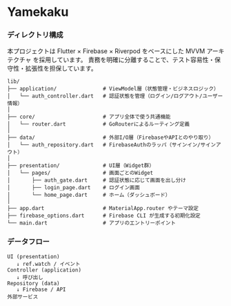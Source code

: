 # Yamekaku

### ディレクトリ構成
本プロジェクトは Flutter × Firebase × Riverpod をベースにした MVVM アーキテクチャ を採用しています。
責務を明確に分離することで、テスト容易性・保守性・拡張性を担保しています。
```
lib/
├── application/               # ViewModel層（状態管理・ビジネスロジック）
│   └── auth_controller.dart   # 認証状態を管理（ログイン/ログアウト/ユーザー情報）
│
├── core/                      # アプリ全体で使う共通機能
│   └── router.dart            # GoRouterによるルーティング定義
│
├── data/                      # 外部I/O層（FirebaseやAPIとのやり取り）
│   └── auth_repository.dart   # FirebaseAuthのラッパ（サインイン/サインアウト）
│
├── presentation/              # UI層（Widget群）
│   └── pages/                 # 画面ごとのWidget
│       ├── auth_gate.dart     # 認証状態に応じて画面を出し分け
│       ├── login_page.dart    # ログイン画面
│       └── home_page.dart     # ホーム（ダッシュボード）
│
├── app.dart                   # MaterialApp.router やテーマ設定
├── firebase_options.dart      # Firebase CLI が生成する初期化設定
└── main.dart                  # アプリのエントリーポイント
```

### データフロー
```
UI (presentation)
   ↓ ref.watch / イベント
Controller (application)
   ↓ 呼び出し
Repository (data)
   ↓ Firebase / API
外部サービス
```
